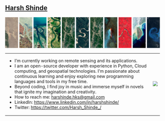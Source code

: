 ## [Harsh Shinde](http://harshshinde.me/)

![Harsh Shinde](H.png)

<table>
<tr>
<td>
  
-  I’m currently working on remote sensing and its applications.
-  I am an open-source developer with experience in Python, Cloud computing, and geospatial technologies. I’m passionate about continuous learning and enjoy exploring new programming languages and tools in my free time.
-  Beyond coding, I find joy in music and immerse myself in novels that ignite my imagination and creativity.
-  How to reach me: harshinde.hks@gmail.com
-  LinkedIn: https://www.linkedin.com/in/harshshinde/
-  Twitter: https://twitter.com/Harsh_Shinde_/

</td>
<td>

<img src="https://wakatime.com/share/@naveenprajapati/9d80a1f0-82f4-44cd-90c3-c112f12e69f4.svg" width="300"/>

</td>
</tr>
</table>
